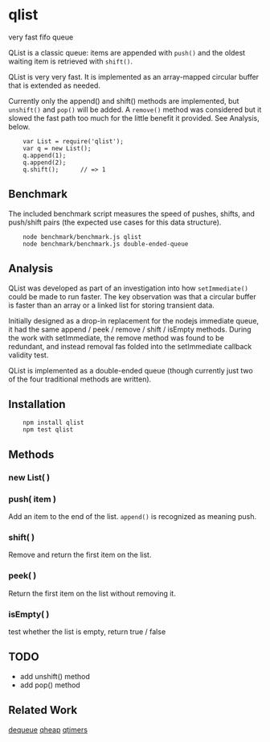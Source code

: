 qlist
=====

very fast fifo queue

QList is a classic queue:  items are appended with `push()` and the oldest
waiting item is retrieved with `shift()`.

QList is very very fast.  It is implemented as an array-mapped circular buffer
that is extended as needed.

Currently only the append() and shift() methods are implemented, but
`unshift()` and `pop()` will be added.  A `remove()` method was considered but
it slowed the fast path too much for the little benefit it provided.  See
Analysis, below.

        var List = require('qlist');
        var q = new List();
        q.append(1);
        q.append(2);
        q.shift();      // => 1


Benchmark
---------

The included benchmark script measures the speed of pushes, shifts, and
push/shift pairs (the expected use cases for this data structure).

        node benchmark/benchmark.js qlist
        node benchmark/benchmark.js double-ended-queue


Analysis
--------

QList was developed as part of an investigation into how `setImmediate()`
could be made to run faster.  The key observation was that a circular buffer
is faster than an array or a linked list for storing transient data.

Initially designed as a drop-in replacement for the nodejs immediate queue, it
had the same append / peek / remove / shift / isEmpty methods.  During the 
work with setImmediate, the remove method was found to be redundant, and
instead removal fas folded into the setImmediate callback validity test.

QList is implemented as a double-ended queue (though currently just two of the
four traditional methods are written).


Installation
------------

        npm install qlist
        npm test qlist

Methods
-------

### new List( )

### push( item )

Add an item to the end of the list.  `append()` is recognized as meaning push.

### shift( )

Remove and return the first item on the list.

### peek( )

Return the first item on the list without removing it.

### isEmpty( )

test whether the list is empty, return true / false


TODO
----

- add unshift() method
- add pop() method


Related Work
------------

[dequeue](https://npmjs.org/package/double-ended-queue)
[qheap](https://npmjs.org/package/qheap)
[qtimers](https://npmjs.org/package/qtimers)
